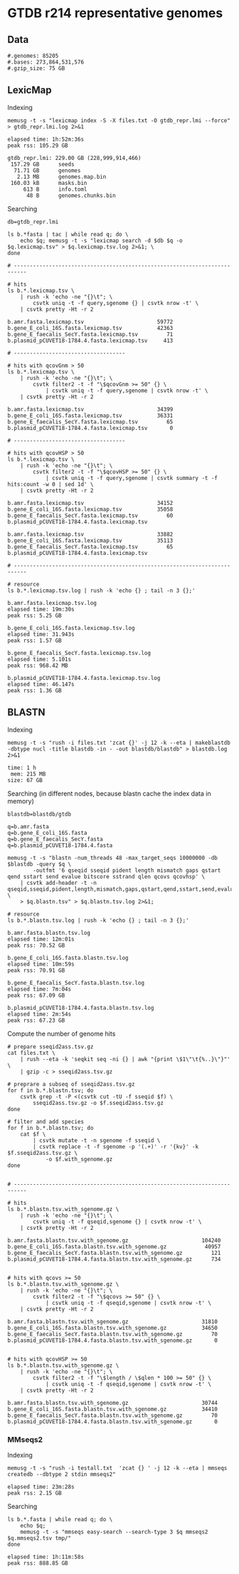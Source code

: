 # GTDB r214 representative genomes

## Data

    #.genomes: 85205
    #.bases: 273,864,531,576
    #.gzip_size: 75 GB

## LexicMap

Indexing

    memusg -t -s "lexicmap index -S -X files.txt -O gtdb_repr.lmi --force" > gtdb_repr.lmi.log 2>&1

    elapsed time: 1h:52m:36s
    peak rss: 105.29 GB

    gtdb_repr.lmi: 229.00 GB (228,999,914,466)
     157.29 GB      seeds
      71.71 GB      genomes
       2.13 MB      genomes.map.bin
     160.03 kB      masks.bin
         613 B      info.toml
          48 B      genomes.chunks.bin

Searching

    db=gtdb_repr.lmi

    ls b.*fasta | tac | while read q; do \
        echo $q; memusg -t -s "lexicmap search -d $db $q -o $q.lexicmap.tsv" > $q.lexicmap.tsv.log 2>&1; \
    done

    # --------------------------------------------------------------------------

    # hits
    ls b.*.lexicmap.tsv \
        | rush -k 'echo -ne "{}\t"; \
            csvtk uniq -t -f query,sgenome {} | csvtk nrow -t' \
        | csvtk pretty -Ht -r 2

    b.amr.fasta.lexicmap.tsv                       59772
    b.gene_E_coli_16S.fasta.lexicmap.tsv           42363
    b.gene_E_faecalis_SecY.fasta.lexicmap.tsv         71
    b.plasmid_pCUVET18-1784.4.fasta.lexicmap.tsv     413

    # -----------------------------------

    # hits with qcovGnm > 50
    ls b.*.lexicmap.tsv \
        | rush -k 'echo -ne "{}\t"; \
            csvtk filter2 -t -f "\$qcovGnm >= 50" {} \
                | csvtk uniq -t -f query,sgenome | csvtk nrow -t' \
        | csvtk pretty -Ht -r 2

    b.amr.fasta.lexicmap.tsv                       34399
    b.gene_E_coli_16S.fasta.lexicmap.tsv           36331
    b.gene_E_faecalis_SecY.fasta.lexicmap.tsv         65
    b.plasmid_pCUVET18-1784.4.fasta.lexicmap.tsv       0

    # -----------------------------------

    # hits with qcovHSP > 50
    ls b.*.lexicmap.tsv \
        | rush -k 'echo -ne "{}\t"; \
            csvtk filter2 -t -f "\$qcovHSP >= 50" {} \
                | csvtk uniq -t -f query,sgenome | csvtk summary -t -f hits:count -w 0 | sed 1d' \
        | csvtk pretty -Ht -r 2

    b.amr.fasta.lexicmap.tsv                       34152
    b.gene_E_coli_16S.fasta.lexicmap.tsv           35058
    b.gene_E_faecalis_SecY.fasta.lexicmap.tsv         60
    b.plasmid_pCUVET18-1784.4.fasta.lexicmap.tsv

    b.amr.fasta.lexicmap.tsv                       33882
    b.gene_E_coli_16S.fasta.lexicmap.tsv           35113
    b.gene_E_faecalis_SecY.fasta.lexicmap.tsv         65
    b.plasmid_pCUVET18-1784.4.fasta.lexicmap.tsv

    # --------------------------------------------------------------------------

    # resource
    ls b.*.lexicmap.tsv.log | rush -k 'echo {} ; tail -n 3 {};'

    b.amr.fasta.lexicmap.tsv.log
    elapsed time: 19m:30s
    peak rss: 5.25 GB

    b.gene_E_coli_16S.fasta.lexicmap.tsv.log
    elapsed time: 31.943s
    peak rss: 1.57 GB

    b.gene_E_faecalis_SecY.fasta.lexicmap.tsv.log
    elapsed time: 5.101s
    peak rss: 968.42 MB

    b.plasmid_pCUVET18-1784.4.fasta.lexicmap.tsv.log
    elapsed time: 46.147s
    peak rss: 1.36 GB


## BLASTN

Indexing

    memusg -t -s "rush -i files.txt 'zcat {}' -j 12 -k --eta | makeblastdb -dbtype nucl -title blastdb -in - -out blastdb/blastdb" > blastdb.log 2>&1

    time: 1 h
     mem: 215 MB
    size: 67 GB

Searching (in different nodes, because blastn cache the index data in memory)

    blastdb=blastdb/gtdb

    q=b.amr.fasta
    q=b.gene_E_coli_16S.fasta
    q=b.gene_E_faecalis_SecY.fasta
    q=b.plasmid_pCUVET18-1784.4.fasta

    memusg -t -s "blastn -num_threads 48 -max_target_seqs 10000000 -db $blastdb -query $q \
            -outfmt '6 qseqid sseqid pident length mismatch gaps qstart qend sstart send evalue bitscore sstrand qlen qcovs qcovhsp' \
        | csvtk add-header -t -n qseqid,sseqid,pident,length,mismatch,gaps,qstart,qend,sstart,send,evalue,bitscore,sstrand,qlen,qcovs,qcovhsp \
        > $q.blastn.tsv" > $q.blastn.tsv.log 2>&1;

    # resource
    ls b.*.blastn.tsv.log | rush -k 'echo {} ; tail -n 3 {};'

    b.amr.fasta.blastn.tsv.log
    elapsed time: 12m:01s
    peak rss: 70.52 GB

    b.gene_E_coli_16S.fasta.blastn.tsv.log
    elapsed time: 10m:59s
    peak rss: 70.91 GB

    b.gene_E_faecalis_SecY.fasta.blastn.tsv.log
    elapsed time: 7m:04s
    peak rss: 67.09 GB

    b.plasmid_pCUVET18-1784.4.fasta.blastn.tsv.log
    elapsed time: 2m:54s
    peak rss: 67.23 GB

Compute the number of genome hits

    # prepare sseqid2ass.tsv.gz
    cat files.txt \
        | rush --eta -k 'seqkit seq -ni {} | awk "{print \$1\"\t{%..}\"}"' \
        | gzip -c > sseqid2ass.tsv.gz

    # preprare a subseq of sseqid2ass.tsv.gz
    for f in b.*.blastn.tsv; do
        csvtk grep -t -P <(csvtk cut -tU -f sseqid $f) \
            sseqid2ass.tsv.gz -o $f.sseqid2ass.tsv.gz
    done

    # filter and add species
    for f in b.*.blastn.tsv; do
        cat $f \
            | csvtk mutate -t -n sgenome -f sseqid \
            | csvtk replace -t -f sgenome -p '(.+)' -r '{kv}' -k $f.sseqid2ass.tsv.gz \
                -o $f.with_sgenome.gz
    done


    # --------------------------------------------------------------------------

    # hits
    ls b.*.blastn.tsv.with_sgenome.gz \
        | rush -k 'echo -ne "{}\t"; \
            csvtk uniq -t -f qseqid,sgenome {} | csvtk nrow -t' \
        | csvtk pretty -Ht -r 2

    b.amr.fasta.blastn.tsv.with_sgenome.gz                       104240
    b.gene_E_coli_16S.fasta.blastn.tsv.with_sgenome.gz            40957
    b.gene_E_faecalis_SecY.fasta.blastn.tsv.with_sgenome.gz         121
    b.plasmid_pCUVET18-1784.4.fasta.blastn.tsv.with_sgenome.gz      734


    # hits with qcovs >= 50
    ls b.*.blastn.tsv.with_sgenome.gz \
        | rush -k 'echo -ne "{}\t"; \
            csvtk filter2 -t -f "\$qcovs >= 50" {} \
                | csvtk uniq -t -f qseqid,sgenome | csvtk nrow -t' \
        | csvtk pretty -Ht -r 2

    b.amr.fasta.blastn.tsv.with_sgenome.gz                       31810
    b.gene_E_coli_16S.fasta.blastn.tsv.with_sgenome.gz           34650
    b.gene_E_faecalis_SecY.fasta.blastn.tsv.with_sgenome.gz         70
    b.plasmid_pCUVET18-1784.4.fasta.blastn.tsv.with_sgenome.gz       0


    # hits with qcovHSP >= 50
    ls b.*.blastn.tsv.with_sgenome.gz \
        | rush -k 'echo -ne "{}\t"; \
            csvtk filter2 -t -f "\$length / \$qlen * 100 >= 50" {} \
                | csvtk uniq -t -f qseqid,sgenome | csvtk nrow -t' \
        | csvtk pretty -Ht -r 2

    b.amr.fasta.blastn.tsv.with_sgenome.gz                       30744
    b.gene_E_coli_16S.fasta.blastn.tsv.with_sgenome.gz           34410
    b.gene_E_faecalis_SecY.fasta.blastn.tsv.with_sgenome.gz         70
    b.plasmid_pCUVET18-1784.4.fasta.blastn.tsv.with_sgenome.gz       0
    
### MMseqs2

Indexing

    memusg -t -s "rush -i testall.txt  'zcat {} ' -j 12 -k --eta | mmseqs createdb --dbtype 2 stdin mmseqs2"

    elapsed time: 23m:28s
    peak rss: 2.15 GB

Searching

    ls b.*.fasta | while read q; do \
        echo $q;
        memusg -t -s "mmseqs easy-search --search-type 3 $q mmseqs2 $q.mmseqs2.tsv tmp/"
    done

    elapsed time: 1h:11m:58s
    peak rss: 888.85 GB
